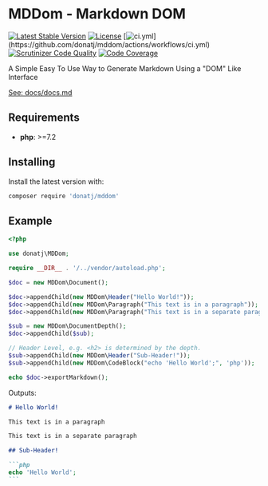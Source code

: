 # MDDom - Markdown DOM

[![Latest Stable Version](https://poser.pugx.org/donatj/mddom/version)](https://packagist.org/packages/donatj/mddom)
[![License](https://poser.pugx.org/donatj/mddom/license)](https://packagist.org/packages/donatj/mddom)
[![ci.yml](https://github.com/donatj/mddom/actions/workflows/ci.yml/badge.svg?)](https://github.com/donatj/mddom/actions/workflows/ci.yml)
[![Scrutinizer Code Quality](https://scrutinizer-ci.com/g/donatj/mddom/badges/quality-score.png?b=master)](https://scrutinizer-ci.com/g/donatj/mddom)
[![Code Coverage](https://scrutinizer-ci.com/g/donatj/mddom/badges/coverage.png?b=master)](https://scrutinizer-ci.com/g/donatj/mddom)


A Simple Easy To Use Way to Generate Markdown Using a "DOM" Like Interface

[See: docs/docs.md](docs/docs.md)



## Requirements

- **php**: >=7.2

## Installing

Install the latest version with:

```bash
composer require 'donatj/mddom'
```

## Example

```php
<?php

use donatj\MDDom;

require __DIR__ . '/../vendor/autoload.php';

$doc = new MDDom\Document();

$doc->appendChild(new MDDom\Header("Hello World!"));
$doc->appendChild(new MDDom\Paragraph("This text is in a paragraph"));
$doc->appendChild(new MDDom\Paragraph("This text is in a separate paragraph"));

$sub = new MDDom\DocumentDepth();
$doc->appendChild($sub);

// Header Level, e.g. <h2> is determined by the depth.
$sub->appendChild(new MDDom\Header("Sub-Header!"));
$sub->appendChild(new MDDom\CodeBlock("echo 'Hello World';", 'php'));

echo $doc->exportMarkdown();

```

Outputs:

````markdown
# Hello World!

This text is in a paragraph

This text is in a separate paragraph

## Sub-Header!

```php
echo 'Hello World';
```
````